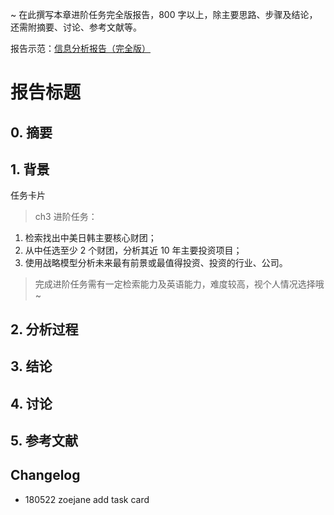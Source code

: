 ~ 在此撰写本章进阶任务完全版报告，800 字以上，除主要思路、步骤及结论，还需附摘要、讨论、参考文献等。

报告示范：[信息分析报告（完全版）](https://github.com/AIHackers/IA001/blob/master/TmpAnalysisReportFull.md) 

# 报告标题

## 0. 摘要

## 1. 背景

任务卡片

> ch3 进阶任务：
1. 检索找出中美日韩主要核心财团；
2. 从中任选至少 2 个财团，分析其近 10 年主要投资项目；
3. 使用战略模型分析未来最有前景或最值得投资、投资的行业、公司。

> 完成进阶任务需有一定检索能力及英语能力，难度较高，视个人情况选择哦~

## 2. 分析过程

## 3. 结论

## 4. 讨论

## 5. 参考文献

## Changelog

- 180522 zoejane add task card


